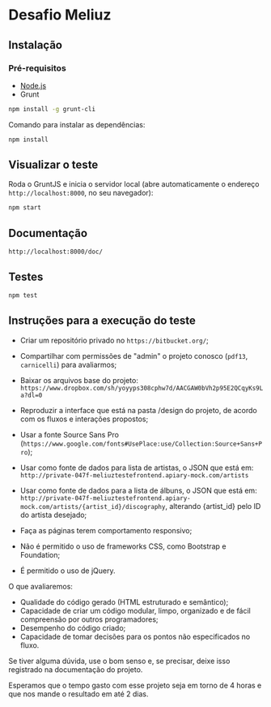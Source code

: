 # Desafio Meliuz

## Instalação

### Pré-requisitos

- [Node.js](https://nodejs.org/)
- Grunt 

```bash
npm install -g grunt-cli
```

Comando para instalar as dependências:
```bash
npm install
```

## Visualizar o teste

Roda o GruntJS e inicia o servidor local (abre automaticamente o endereço `http://localhost:8000`, no seu navegador):

```bash
npm start
```

## Documentação

`http://localhost:8000/doc/`

## Testes

```bash
npm test
```

## Instruções para a execução do teste

- Criar um repositório privado no `https://bitbucket.org/`;

- Compartilhar com permissões de "admin" o projeto conosco (`pdf13`, `carnicelli`) para avaliarmos;

- Baixar os arquivos base do projeto: `https://www.dropbox.com/sh/yoyyps308cphw7d/AACGAW0bVh2p95E2QCqyKs9La?dl=0`

- Reproduzir a interface que está na pasta /design do projeto, de acordo com os fluxos e interações propostos;

- Usar a fonte Source Sans Pro (`https://www.google.com/fonts#UsePlace:use/Collection:Source+Sans+Pro`);

- Usar como fonte de dados para lista de artistas, o JSON que está em: `http://private-047f-meliuztestefrontend.apiary-mock.com/artists`

- Usar como fonte de dados para a lista de álbuns, o JSON que está em: `http://private-047f-meliuztestefrontend.apiary-mock.com/artists/{artist_id}/discography`, alterando {artist_id} pelo ID do artista desejado;

- Faça as páginas terem comportamento responsivo;

- Não é permitido o uso de frameworks CSS, como Bootstrap e Foundation;

- É permitido o uso de jQuery.

O que avaliaremos:

- Qualidade do código gerado (HTML estruturado e semântico);
- Capacidade de criar um código modular, limpo, organizado e de fácil compreensão por outros programadores;
- Desempenho do código criado;
- Capacidade de tomar decisões para os pontos não especificados no fluxo.

Se tiver alguma dúvida, use o bom senso e, se precisar, deixe isso registrado na documentação do projeto.

Esperamos que o tempo gasto com esse projeto seja em torno de 4 horas e que nos mande o resultado em até 2 dias.
